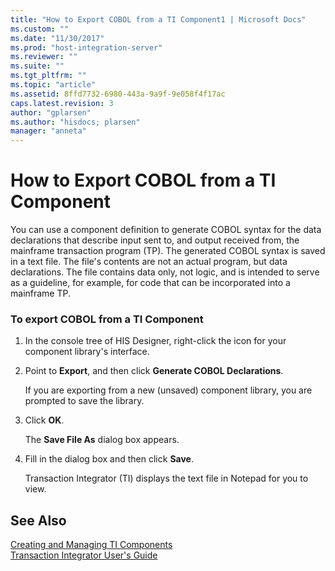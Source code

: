 ```yaml
---
title: "How to Export COBOL from a TI Component1 | Microsoft Docs"
ms.custom: ""
ms.date: "11/30/2017"
ms.prod: "host-integration-server"
ms.reviewer: ""
ms.suite: ""
ms.tgt_pltfrm: ""
ms.topic: "article"
ms.assetid: 8ffd7732-6980-443a-9a9f-9e058f4f17ac
caps.latest.revision: 3
author: "gplarsen"
ms.author: "hisdocs; plarsen"
manager: "anneta"
---
```

# How to Export COBOL from a TI Component
You can use a component definition to generate COBOL syntax for the data declarations that describe input sent to, and output received from, the mainframe transaction program (TP). The generated COBOL syntax is saved in a text file. The file's contents are not an actual program, but data declarations. The file contains data only, not logic, and is intended to serve as a guideline, for example, for code that can be incorporated into a mainframe TP.  
  
### To export COBOL from a TI Component  
  
1.  In the console tree of HIS Designer, right-click the icon for your component library's interface.  
  
2.  Point to **Export**, and then click **Generate COBOL Declarations**.  
  
     If you are exporting from a new (unsaved) component library, you are prompted to save the library.  
  
3.  Click **OK**.  
  
     The **Save File As** dialog box appears.  
  
4.  Fill in the dialog box and then click **Save**.  
  
     Transaction Integrator (TI) displays the text file in Notepad for you to view.  
  
## See Also  
 [Creating and Managing TI Components](../core/creating-and-managing-ti-components2.md)   
 [Transaction Integrator User's Guide](../core/transaction-integrator-user-s-guide2.md)